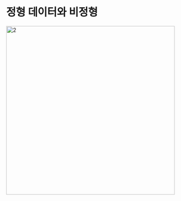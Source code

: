 # 정형 데이터와 비정형 
<img width="451" alt="2" src="https://user-images.githubusercontent.com/85554019/134857822-5759574e-cc9e-4de7-80b7-c8b74d1cff37.PNG">
